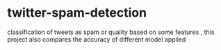# twitter-spam-detection
classification of tweets as spam or quality based on some features , this project also compares the accuracy of different model applied  
